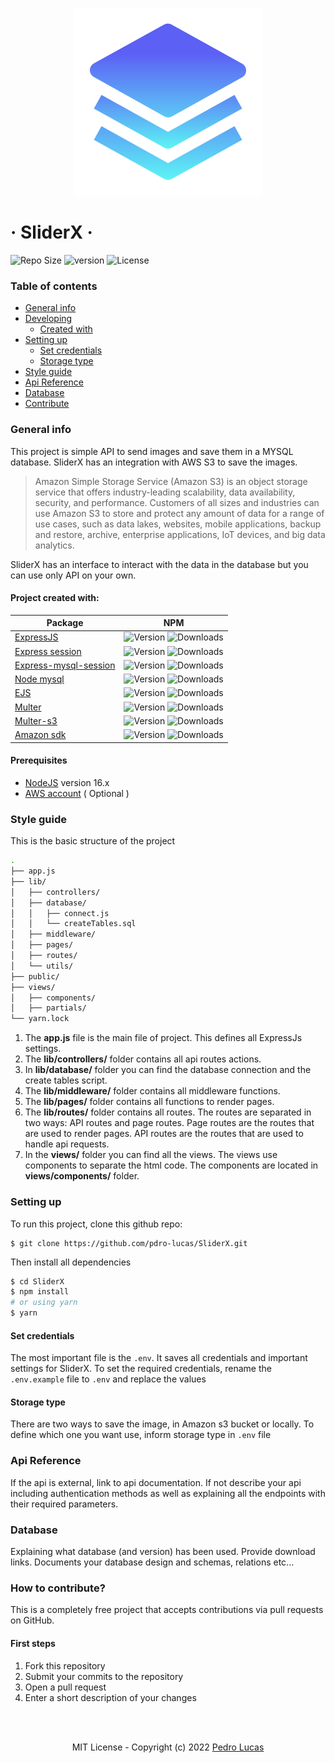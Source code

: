 <p align="center">
  <img src="./Frame.svg" width="300" />
</p>

# &middot; SliderX &middot; 
![Repo Size](https://img.shields.io/github/repo-size/pdro-lucas/SliderX) ![version](https://img.shields.io/github/package-json/v/pdro-lucas/sliderx) ![License](https://img.shields.io/github/license/pdro-lucas/sliderx)


### Table of contents

- [General info](#general-info)
- [Developing](#developing)
  - [Created with](#project-is-created-with)
- [Setting up](#setting-up)
  - [Set credentials](#set-credentials)
  - [Storage type](#storage-type)
- [Style guide](#style-guide)
- [Api Reference](#api-reference)
- [Database](#database)
- [Contribute](#how-to-contribute)


### General info

This project is simple API to send images and save them in a MYSQL database.
SliderX has an integration with AWS S3 to save the images.

> Amazon Simple Storage Service (Amazon S3) is an object storage service that offers industry-leading scalability, data availability, security, and performance.
> Customers of all sizes and industries can use Amazon S3 to store and protect any amount of data for a range of use cases, such as data lakes, websites, mobile applications, backup and restore, archive, enterprise applications, IoT devices, and big data analytics.

SliderX has an interface to interact with the data in the database but you can use only API on your own.

#### Project created with:
| Package                                                                    | NPM                                                                                                                              |
| -------------------------------------------------------------------------- | -------------------------------------------------------------------------------------------------------------------------------- |
| [ExpressJS](https://github.com/expressjs/express)                          | ![Version](https://img.shields.io/npm/v/express) ![Downloads](https://img.shields.io/npm/dm/express)                             |
| [Express session](https://github.com/expressjs/session)                    | ![Version](https://img.shields.io/npm/v/express-session) ![Downloads](https://img.shields.io/npm/dm/express-session)             |
| [Express-mysql-session](https://github.com/chill117/express-mysql-session) | ![Version](https://img.shields.io/npm/v/express-mysql-session) ![Downloads](https://img.shields.io/npm/dm/express-mysql-session) |
| [Node mysql](https://github.com/mysqljs/mysql)                             | ![Version](https://img.shields.io/npm/v/mysql) ![Downloads](https://img.shields.io/npm/dm/mysql)                                 |
| [EJS](https://ejs.co/)                                                     | ![Version](https://img.shields.io/npm/v/ejs) ![Downloads](https://img.shields.io/npm/dm/ejs)                                     |
| [Multer](https://github.com/expressjs/multer)                              | ![Version](https://img.shields.io/npm/v/multer) ![Downloads](https://img.shields.io/npm/dm/multer)                               |
| [Multer-s3](https://github.com/anacronw/multer-s3)                         | ![Version](https://img.shields.io/npm/v/multer-s3) ![Downloads](https://img.shields.io/npm/dm/multer-s3)                         |
| [Amazon sdk](https://github.com/aws/aws-sdk-js)                            | ![Version](https://img.shields.io/npm/v/aws-sdk) ![Downloads](https://img.shields.io/npm/dm/aws-sdk)                             |


#### Prerequisites

- [NodeJS](https://nodejs.org/en/) version 16.x
- [AWS account](https://aws.amazon.com/) ( Optional )


### Style guide

This is the basic structure of the project

```sh
.
├── app.js
├── lib/
│   ├── controllers/
│   ├── database/
│   │   ├── connect.js
│   │   └── createTables.sql
│   ├── middleware/
│   ├── pages/
│   ├── routes/
│   └── utils/
├── public/
├── views/
│   ├── components/
│   ├── partials/
└── yarn.lock
```

1. The **app.js** file is the main file of project. This defines all ExpressJs settings.
2. The **lib/controllers/** folder contains all api routes actions.
3. In **lib/database/** folder you can find the database connection and the create tables script.
4. The **lib/middleware/** folder contains all middleware functions.
5. The **lib/pages/** folder contains all functions to render pages.
6. The **lib/routes/** folder contains all routes. The routes are separated in two ways: API routes and page routes. Page routes are the routes that are used to render pages. API routes are the routes that are used to handle api requests.
7. In the **views/** folder you can find all the views. The views use components to separate the html code. The components are located in **views/components/** folder.

### Setting up

To run this project, clone this github repo:

```
$ git clone https://github.com/pdro-lucas/SliderX.git
```

Then install all dependencies

```sh
$ cd SliderX
$ npm install
# or using yarn
$ yarn
```


#### Set credentials

The most important file is the `.env`. It saves all credentials and important settings for SliderX.
To set the required credentials, rename the `.env.example` file to `.env` and replace the values

#### Storage type

There are two ways to save the image, in Amazon s3 bucket or locally. To define which one you want use, inform storage type in `.env` file


### Api Reference
If the api is external, link to api documentation. If not describe your api including authentication methods as well as explaining all the endpoints with their required parameters.


### Database
Explaining what database (and version) has been used. Provide download links. Documents your database design and schemas, relations etc...


### How to contribute?
This is a completely free project that accepts contributions via pull requests on GitHub.

#### First steps

1. Fork this repository
2. Submit your commits to the repository
3. Open a pull request
4. Enter a short description of your changes


<br/>
<br/>

<p align="center">MIT License - Copyright (c) 2022 <a href="https://github.com/pdro-lucas">Pedro Lucas</a></p>
